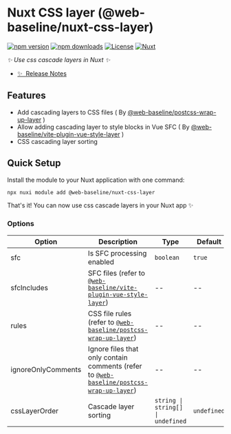 # Nuxt CSS layer (@web-baseline/nuxt-css-layer)

[![npm version][npm-version-src]][npm-version-href]
[![npm downloads][npm-downloads-src]][npm-downloads-href]
[![License][license-src]][license-href]
[![Nuxt][nuxt-src]][nuxt-href]

_✨ Use css cascade layers in Nuxt ✨_

- [✨ &nbsp;Release Notes](/CHANGELOG.md)


## Features

- Add cascading layers to CSS files ( By [@web-baseline/postcss-wrap-up-layer](https://github.com/web-baseline/postcss-wrap-up-layer) )
- Allow adding cascading layer to style blocks in Vue SFC ( By [@web-baseline/vite-plugin-vue-style-layer](https://github.com/web-baseline/vite-plugin-vue-style-layer) )
- CSS cascading layer sorting

## Quick Setup

Install the module to your Nuxt application with one command:

```bash
npx nuxi module add @web-baseline/nuxt-css-layer
```

That's it! You can now use css cascade layers in your Nuxt app ✨


### Options

| Option             | Description                                                                                                      | Type                              | Default     |
| ------------------ | ---------------------------------------------------------------------------------------------------------------- | --------------------------------- | ----------- |
| sfc                | Is SFC processing enabled                                                                                        | `boolean`                         | `true`      |
| sfcIncludes        | SFC files (refer to [`@web-baseline/vite-plugin-vue-style-layer`](https://github.com/web-baseline/vite-plugin-vue-style-layer/tree/main?tab=readme-ov-file#options))                            | --                                | --          |
| rules              | CSS file rules (refer to [`@web-baseline/postcss-wrap-up-layer`](https://github.com/web-baseline/postcss-wrap-up-layer?tab=readme-ov-file#options-type))                          | --                                | --          |
| ignoreOnlyComments | Ignore files that only contain comments (refer to [`@web-baseline/postcss-wrap-up-layer`](https://github.com/web-baseline/postcss-wrap-up-layer?tab=readme-ov-file#options-type)) | --                                | --          |
| cssLayerOrder      | Cascade layer sorting                                                                                            | `string \| string[] \| undefined` | `undefined` |



<!-- Badges -->
[npm-version-src]: https://img.shields.io/npm/v/@web-baseline/nuxt-css-layer/latest.svg?style=flat&colorA=020420&colorB=00DC82
[npm-version-href]: https://npmjs.com/package/@web-baseline/nuxt-css-layer

[npm-downloads-src]: https://img.shields.io/npm/dm/@web-baseline/nuxt-css-layer.svg?style=flat&colorA=020420&colorB=00DC82
[npm-downloads-href]: https://npmjs.com/package/@web-baseline/nuxt-css-layer

[license-src]: https://img.shields.io/npm/l/@web-baseline/nuxt-css-layer.svg?style=flat&colorA=020420&colorB=00DC82
[license-href]: https://npmjs.com/package/@web-baseline/nuxt-css-layer

[nuxt-src]: https://img.shields.io/badge/Nuxt-020420?logo=nuxt.js
[nuxt-href]: https://nuxt.com
